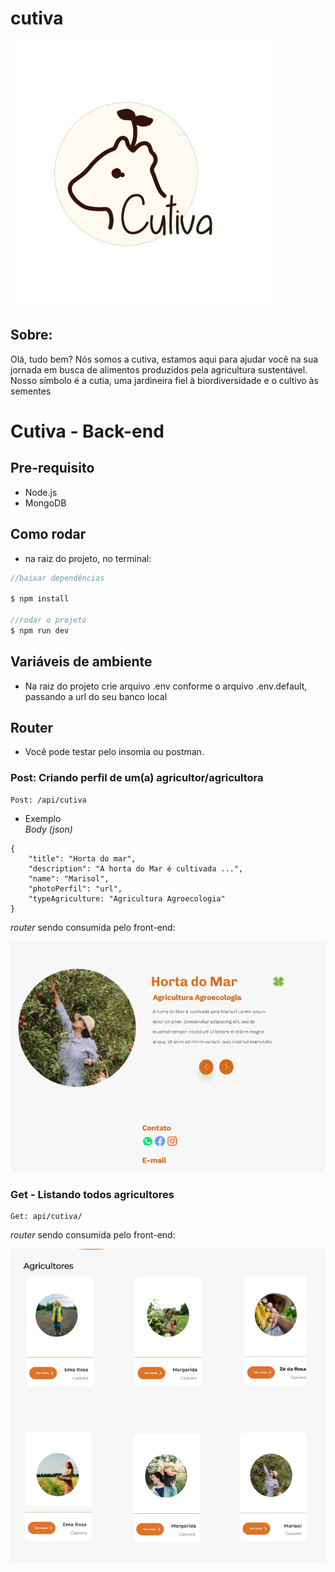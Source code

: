 # cutiva

![Logo](logoCutiva.png)
                         
## Sobre:
Olá, tudo bem? Nós somos a cutiva, estamos aqui para ajudar você na sua jornada em busca de alimentos produzidos pela agricultura sustentável. Nosso símbolo é a cutia, uma jardineira fiel à biordiversidade e o cultivo às sementes


# Cutiva - Back-end

## Pre-requisito
- Node.js
- MongoDB

## Como rodar
- na raiz do projeto, no terminal:

```javascript
//baixar dependências

$ npm install

//rodar o projeto
$ npm run dev

```
## Variáveis de ambiente
- Na raiz do projeto crie arquivo .env conforme o arquivo .env.default, passando a url do seu banco local
## Router
- Você pode testar pelo insomia ou postman.

### Post: Criando perfil de um(a) agricultor/agricultora

```
Post: /api/cutiva
```

- Exemplo <br>
_Body (json)_

```
{
    "title": "Horta do mar",
    "description": "A horta do Mar é cultivada ...",
    "name": "Marisol",
    "photoPerfil": "url",
    "typeAgriculture: "Agricultura Agroecologia"  
}
```
_router_ sendo consumida pelo front-end:

![post](img/postcreate.png)

### Get - Listando todos agricultores

```
Get: api/cutiva/
```
_router_ sendo consumida pelo front-end:

![](img/getall.png)